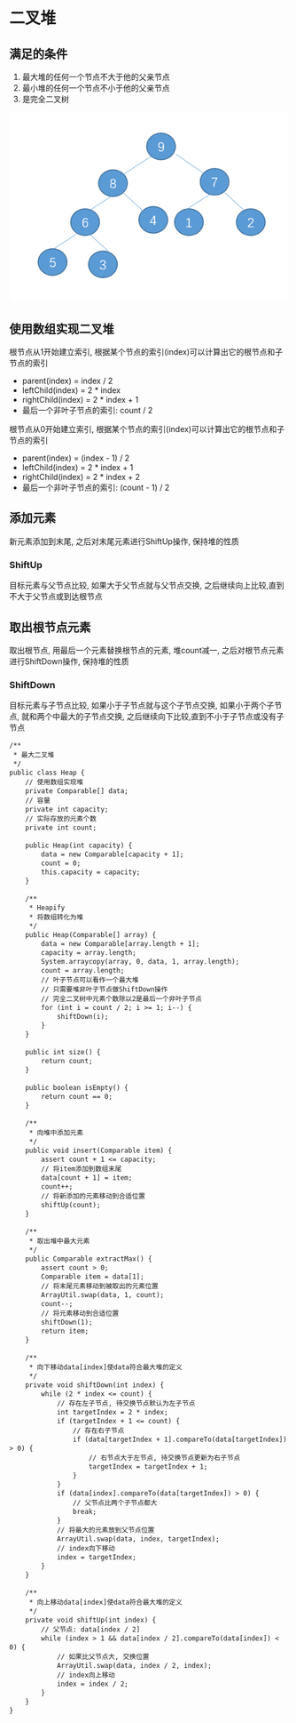 # 二叉堆

## 满足的条件

1. 最大堆的任何一个节点不大于他的父亲节点
2. 最小堆的任何一个节点不小于他的父亲节点
3. 是完全二叉树

![](img/heap.png)

## 使用数组实现二叉堆

根节点从1开始建立索引, 根据某个节点的索引(index)可以计算出它的根节点和子节点的索引

- parent(index) = index / 2
- leftChild(index) = 2 * index
- rightChild(index) = 2 * index + 1
- 最后一个非叶子节点的索引: count / 2

根节点从0开始建立索引, 根据某个节点的索引(index)可以计算出它的根节点和子节点的索引

- parent(index) = (index - 1) / 2
- leftChild(index) = 2 * index + 1
- rightChild(index) = 2 * index + 2
- 最后一个非叶子节点的索引: (count - 1) / 2

## 添加元素

新元素添加到末尾, 之后对末尾元素进行ShiftUp操作, 保持堆的性质

### ShiftUp

目标元素与父节点比较, 如果大于父节点就与父节点交换,
之后继续向上比较,直到不大于父节点或到达根节点

## 取出根节点元素

取出根节点, 用最后一个元素替换根节点的元素, 堆count减一, 之后对根节点元素进行ShiftDown操作, 保持堆的性质

### ShiftDown

目标元素与子节点比较, 如果小于子节点就与这个子节点交换, 如果小于两个子节点, 就和两个中最大的子节点交换, 
之后继续向下比较,直到不小于子节点或没有子节点

```
/**
 * 最大二叉堆
 */
public class Heap {
    // 使用数组实现堆
    private Comparable[] data;
    // 容量
    private int capacity;
    // 实际存放的元素个数
    private int count;

    public Heap(int capacity) {
        data = new Comparable[capacity + 1];
        count = 0;
        this.capacity = capacity;
    }

    /**
     * Heapify
     * 将数组转化为堆
     */
    public Heap(Comparable[] array) {
        data = new Comparable[array.length + 1];
        capacity = array.length;
        System.arraycopy(array, 0, data, 1, array.length);
        count = array.length;
        // 叶子节点可以看作一个最大堆
        // 只需要堆非叶子节点做ShiftDown操作
        // 完全二叉树中元素个数除以2是最后一个非叶子节点
        for (int i = count / 2; i >= 1; i--) {
            shiftDown(i);
        }
    }

    public int size() {
        return count;
    }

    public boolean isEmpty() {
        return count == 0;
    }

    /**
     * 向堆中添加元素
     */
    public void insert(Comparable item) {
        assert count + 1 <= capacity;
        // 将item添加到数组末尾
        data[count + 1] = item;
        count++;
        // 将新添加的元素移动到合适位置
        shiftUp(count);
    }

    /**
     * 取出堆中最大元素
     */
    public Comparable extractMax() {
        assert count > 0;
        Comparable item = data[1];
        // 将末尾元素移动到被取出的元素位置
        ArrayUtil.swap(data, 1, count);
        count--;
        // 将元素移动到合适位置
        shiftDown(1);
        return item;
    }

    /**
     * 向下移动data[index]使data符合最大堆的定义
     */
    private void shiftDown(int index) {
        while (2 * index <= count) {
            // 存在左子节点, 待交换节点默认为左子节点
            int targetIndex = 2 * index;
            if (targetIndex + 1 <= count) {
                // 存在右子节点
                if (data[targetIndex + 1].compareTo(data[targetIndex]) > 0) {
                    // 右节点大于左节点, 待交换节点更新为右子节点
                    targetIndex = targetIndex + 1;
                }
            }
            if (data[index].compareTo(data[targetIndex]) > 0) {
                // 父节点比两个子节点都大
                break;
            }
            // 将最大的元素放到父节点位置
            ArrayUtil.swap(data, index, targetIndex);
            // index向下移动
            index = targetIndex;
        }
    }

    /**
     * 向上移动data[index]使data符合最大堆的定义
     */
    private void shiftUp(int index) {
        // 父节点: data[index / 2]
        while (index > 1 && data[index / 2].compareTo(data[index]) < 0) {
            // 如果比父节点大, 交换位置
            ArrayUtil.swap(data, index / 2, index);
            // index向上移动
            index = index / 2;
        }
    }
}
```
